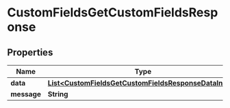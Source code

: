 

# CustomFieldsGetCustomFieldsResponse


## Properties

| Name | Type | Description | Notes |
|------------ | ------------- | ------------- | -------------|
|**data** | [**List&lt;CustomFieldsGetCustomFieldsResponseDataInner&gt;**](CustomFieldsGetCustomFieldsResponseDataInner.md) |  |  [optional] |
|**message** | **String** |  |  [optional] |



